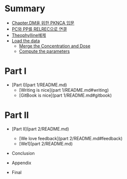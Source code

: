 # Summary

- [Chapter.DM을 위한 PKNCA 입문](Contents/README.md)
- [PC와 PP를 RELREC으로 연결](computing_nca_parameters_for_theophylline/pcc640_pp_b97crelrec_c73c_b85c_c5f0_acb0.md)
- [Theophylline예제](computing_nca_parameters_for_theophylline/README.md)
- [Load the data](load_the_data.md)
   * [Merge the Concentration and Dose](merge_the_concentration_and_dose.md)
   * [Compute the parameters](compute_the_parameters.md)

# Part I
- [Part I](part 1/README.md)
   - [Writing is nice](part 1/README.md#writing)
   - [GitBook is nice](part 1/README.md#gitbook)

# Part II
- [Part II](part 2/README.md)
   - [We love feedback](part 2/README.md#feedback)
   - [We1](part 2/README.md)

- Conclusion
- Appendix
- Final



